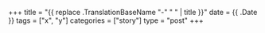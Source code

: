 +++
title = "{{ replace .TranslationBaseName "-" " " | title }}"
date = {{ .Date }}
tags = ["x", "y"]
categories = ["story"]
type = "post"
+++

